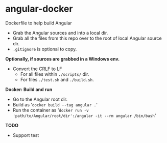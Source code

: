 # angular-docker
Dockerfile to help build Angular

* Grab the Angular sources and into a local dir. 
* Grab all the files from this repo over to the root of local Angular source dir.
* ```.gitignore``` is optional to copy.

**Optionally, if sources are grabbed in a Windows env.**
* Convert the CRLF to LF
  * For all files within ```./scripts/``` dir.
  * For files ```./test.sh``` and ```./build.sh```.

**Docker: Build and run**
* Go to the Angular root dir.
* Build as '```docker build --tag angular .```'
* Run the container as '```docker run -v 'path/to/Angular/root/dir':/angular -it --rm angular /bin/bash```'

**TODO**
* Support test
